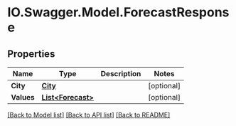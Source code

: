 # IO.Swagger.Model.ForecastResponse
## Properties

Name | Type | Description | Notes
------------ | ------------- | ------------- | -------------
**City** | [**City**](City.md) |  | [optional] 
**Values** | [**List&lt;Forecast&gt;**](Forecast.md) |  | [optional] 

[[Back to Model list]](../README.md#documentation-for-models) [[Back to API list]](../README.md#documentation-for-api-endpoints) [[Back to README]](../README.md)

